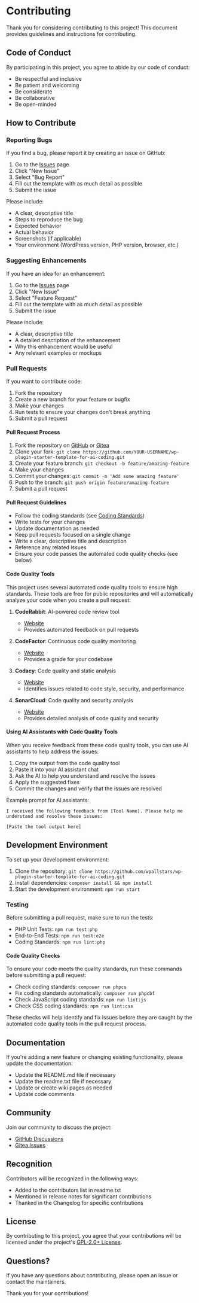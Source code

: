 # Contributing

Thank you for considering contributing to this project! This document provides guidelines and instructions for contributing.

## Code of Conduct

By participating in this project, you agree to abide by our code of conduct:

- Be respectful and inclusive
- Be patient and welcoming
- Be considerate
- Be collaborative
- Be open-minded

## How to Contribute

### Reporting Bugs

If you find a bug, please report it by creating an issue on GitHub:

1. Go to the [Issues](https://github.com/wpallstars/wp-plugin-starter-template-for-ai-coding/issues) page
2. Click "New Issue"
3. Select "Bug Report"
4. Fill out the template with as much detail as possible
5. Submit the issue

Please include:

- A clear, descriptive title
- Steps to reproduce the bug
- Expected behavior
- Actual behavior
- Screenshots (if applicable)
- Your environment (WordPress version, PHP version, browser, etc.)

### Suggesting Enhancements

If you have an idea for an enhancement:

1. Go to the [Issues](https://github.com/wpallstars/wp-plugin-starter-template-for-ai-coding/issues) page
2. Click "New Issue"
3. Select "Feature Request"
4. Fill out the template with as much detail as possible
5. Submit the issue

Please include:

- A clear, descriptive title
- A detailed description of the enhancement
- Why this enhancement would be useful
- Any relevant examples or mockups

### Pull Requests

If you want to contribute code:

1. Fork the repository
2. Create a new branch for your feature or bugfix
3. Make your changes
4. Run tests to ensure your changes don't break anything
5. Submit a pull request

#### Pull Request Process

1. Fork the repository on [GitHub](https://github.com/wpallstars/wp-plugin-starter-template-for-ai-coding/) or [Gitea](https://gitea.wpallstars.com/wpallstars/wp-plugin-starter-template-for-ai-coding/)
2. Clone your fork: `git clone https://github.com/YOUR-USERNAME/wp-plugin-starter-template-for-ai-coding.git`
3. Create your feature branch: `git checkout -b feature/amazing-feature`
4. Make your changes
5. Commit your changes: `git commit -m 'Add some amazing feature'`
6. Push to the branch: `git push origin feature/amazing-feature`
7. Submit a pull request

#### Pull Request Guidelines

- Follow the coding standards (see [Coding Standards](Coding-Standards))
- Write tests for your changes
- Update documentation as needed
- Keep pull requests focused on a single change
- Write a clear, descriptive title and description
- Reference any related issues
- Ensure your code passes the automated code quality checks (see below)

#### Code Quality Tools

This project uses several automated code quality tools to ensure high standards. These tools are free for public repositories and will automatically analyze your code when you create a pull request:

1. **CodeRabbit**: AI-powered code review tool
   - [Website](https://www.coderabbit.ai/)
   - Provides automated feedback on pull requests

2. **CodeFactor**: Continuous code quality monitoring
   - [Website](https://www.codefactor.io/)
   - Provides a grade for your codebase

3. **Codacy**: Code quality and static analysis
   - [Website](https://www.codacy.com/)
   - Identifies issues related to code style, security, and performance

4. **SonarCloud**: Code quality and security analysis
   - [Website](https://sonarcloud.io/)
   - Provides detailed analysis of code quality and security

#### Using AI Assistants with Code Quality Tools

When you receive feedback from these code quality tools, you can use AI assistants to help address the issues:

1. Copy the output from the code quality tool
2. Paste it into your AI assistant chat
3. Ask the AI to help you understand and resolve the issues
4. Apply the suggested fixes
5. Commit the changes and verify that the issues are resolved

Example prompt for AI assistants:

```text
I received the following feedback from [Tool Name]. Please help me understand and resolve these issues:

[Paste the tool output here]
```

## Development Environment

To set up your development environment:

1. Clone the repository: `git clone https://github.com/wpallstars/wp-plugin-starter-template-for-ai-coding.git`
2. Install dependencies: `composer install && npm install`
3. Start the development environment: `npm run start`

### Testing

Before submitting a pull request, make sure to run the tests:

* PHP Unit Tests: `npm run test:php`
* End-to-End Tests: `npm run test:e2e`
* Coding Standards: `npm run lint:php`

#### Code Quality Checks

To ensure your code meets the quality standards, run these commands before submitting a pull request:

* Check coding standards: `composer run phpcs`
* Fix coding standards automatically: `composer run phpcbf`
* Check JavaScript coding standards: `npm run lint:js`
* Check CSS coding standards: `npm run lint:css`

These checks will help identify and fix issues before they are caught by the automated code quality tools in the pull request process.

## Documentation

If you're adding a new feature or changing existing functionality, please update the documentation:

* Update the README.md file if necessary
* Update the readme.txt file if necessary
* Update or create wiki pages as needed
* Update code comments

## Community

Join our community to discuss the project:

* [GitHub Discussions](https://github.com/wpallstars/wp-plugin-starter-template-for-ai-coding/discussions)
* [Gitea Issues](https://gitea.wpallstars.com/wpallstars/wp-plugin-starter-template-for-ai-coding/issues)

## Recognition

Contributors will be recognized in the following ways:

* Added to the contributors list in readme.txt
* Mentioned in release notes for significant contributions
* Thanked in the Changelog for specific contributions

## License

By contributing to this project, you agree that your contributions will be licensed under the project's [GPL-2.0+ License](https://www.gnu.org/licenses/gpl-2.0.html).

## Questions?

If you have any questions about contributing, please open an issue or contact the maintainers.

Thank you for your contributions!
